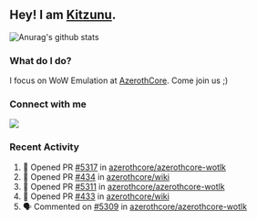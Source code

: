 ## Hey! I am [Kitzunu](https://Github.com/Kitzunu).

![Anurag's github stats](https://github-readme-stats.kitzunu.vercel.app/api?username=Kitzunu&show_icons=true)

### What do I do?

I focus on WoW Emulation at [AzerothCore](https://Github.com/AzerothCore). Come join us ;)

### Connect with me
[![](https://img.shields.io/badge/AzerothCore%20Discord-Connect%20with%20me!-green)](https://discord.com/invite/gkt4y2x)

### Recent Activity

<!--START_SECTION:activity-->
1. 💪 Opened PR [#5317](https://github.com/azerothcore/azerothcore-wotlk/pull/5317) in [azerothcore/azerothcore-wotlk](https://github.com/azerothcore/azerothcore-wotlk)
2. 💪 Opened PR [#434](https://github.com/azerothcore/wiki/pull/434) in [azerothcore/wiki](https://github.com/azerothcore/wiki)
3. 💪 Opened PR [#5311](https://github.com/azerothcore/azerothcore-wotlk/pull/5311) in [azerothcore/azerothcore-wotlk](https://github.com/azerothcore/azerothcore-wotlk)
4. 💪 Opened PR [#433](https://github.com/azerothcore/wiki/pull/433) in [azerothcore/wiki](https://github.com/azerothcore/wiki)
5. 🗣 Commented on [#5309](https://github.com/azerothcore/azerothcore-wotlk/issues/5309) in [azerothcore/azerothcore-wotlk](https://github.com/azerothcore/azerothcore-wotlk)
<!--END_SECTION:activity-->
